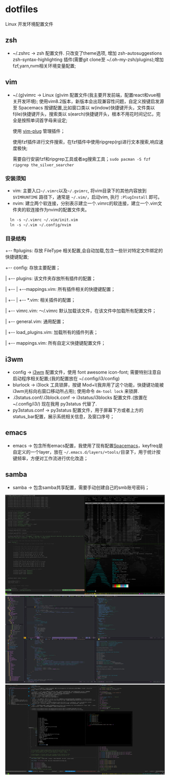 # dotfiles
Linux 开发环境配置文件
## zsh
- ~/.zshrc -> zsh 配置文件. 只改变了theme选项, 增加 zsh-autosuggestions zsh-syntax-highlighting 插件(需要git clone至 ~/.oh-my-zsh/plugins);增加fzf,yarn,nvm相关环境变量配置;
## vim
- ~/.(g)vimrc -> Linux (g)vim 配置文件(我主要开发前端，配置react和vue相关开发环境);
  使用vim8.2版本，新版本会出现兼容性问题，自定义按键启发源至 Spacemacs 按键配置,比如窗口类以 <leader>w(indow)快捷键开头，文件类以 <leader>f(ile)快捷键开头，搜索类以 <leader>s(earch)快捷键开头，根本不用花时间记忆，完全是按照单词首字母来设定;

  使用 [vim-plug](https://github.com/junegunn/vim-plug) 管理插件；
  
  使用fzf插件进行文件搜索，在fzf插件中使用ripgrep(rg)进行文本搜索,响应速度极快;

  需要自行安装fzf和ripgrep工具或者ag搜索工具；``sudo pacman -S fzf ripgrep the_silver_searcher``
### 安装须知
  - vim: 主要入口``~/.vimrc``以及``~/.gvimrc``, 将vim目录下的其他内容放到 ``$VIMRUNTIME`` 路径下，通常是 ``~/.vim/``，启动vim, 执行 ``:PlugInstall`` 即可。
  - nvim: 建立两个软连接，分别表示建立一个.vimrc的软连接，建立一个.vim文件夹的软连接作为nvim的配置文件夹。
  ```shell
    ln -s ~/.vimrc ~/.vim/init.vim
    ln -s ~/.vim ~/.config/nvim
  ```
### 目录结构
  +-- ftplugins: 存放 FileType 相关配置,会自动加载,包含一些针对特定文件绑定的快捷键配置;

  +-- config: 存放主要配置；

  |  +-- plugins: 该文件夹存放所有插件的配置；

  |  +-- |  +--mappings.vim: 所有插件相关的快捷键配置；

  |  +-- |  +-- *.vim: 相关插件的配置；

  |  +-- vimrc.vim: ～/.vimrc 默认加载该文件，在该文件中加载所有配置文件；

  |  +-- general.vim: 通用配置；

  |  +-- load_plugins.vim: 加载所有的插件列表；

  |  +-- mappings.vim: 所有自定义快捷键配置文件；

## i3wm
- config -> [i3wm](https://i3wm.org/) 配置文件，使用 font awesome icon-font; 需要特别注意自启动程序相关配置;(我的配置放在 ~/.config/i3/config)
- blurlock -> i3lock 工具锁屏，按键 Mod+l(我弃用了这个功能，快捷键功能被i3wm光标向右窗口移动所占用); 使用命令 ``dm-tool lock`` 来锁屏.
- .i3status.conf/.i3block.conf -> i3status/i3blocks 配置文件.(放置在 ~/.config/i3/) 现在我用 py3status 代替了.
- py3status.conf -> py3status 配置文件，用于屏幕下方或者上方的status_bar配置，展示系统相关信息，及窗口序号；
## emacs
- emacs -> 包含所有emacs配置，我使用了现有配置[Spacemacs](https://www.spacemacs.org)，keyfreq是自定义的一个layer，放在 ``~/.emacs.d/layers/+tools/``目录下，用于统计按键频率，方便对工作流进行优化改造；
## samba
- samba -> 包含samba共享配置，需要手动创建自己的smb账号密码；

![](https://raw.githubusercontent.com/jadegong/dotfiles/master/2020-12-18-095830_1920x1200_scrot.png)
![](https://raw.githubusercontent.com/jadegong/dotfiles/master/emacs_Screenshot_2022-08-13_17-22-33.png)
![](https://raw.githubusercontent.com/jadegong/dotfiles/master/Screenshot_2022-09-08_gvim.png)
